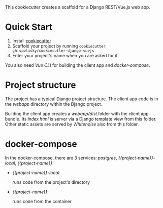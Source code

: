 This cookiecutter creates a scaffold for a Django REST/Vue.js web app.

# Quick Start

1. Install <a href="https://github.com/audreyr/cookiecutter">cookiecutter</a>
2. Scaffold your project by running `cookiecutter gh:vpolisky/cookiecutter-django-vuejs`
3. Enter your project's name when you are asked for it

You also need _Vue CLI_ for building the client app and _docker-compose_.

# Project structure

The project has a typical Django project structure. The client app code is in the _webapp_ directory within the 
Django project.

Building the client app creates a _webapp/dist_ folder with the client app bundle. Its _index.html_ is
server via a Django template view from this folder. Other static assets are served by _Whitenoise_ also
from this folder.

# docker-compose

In the docker-compose, there are 3 services: _postgres_, _{{project-name}}-local_, _{{project-name}}_:

+ _{{project-name}}-local_:

    runs code from the project's directory
    
+ _{{project-name}}_:

    runs code from the container
    